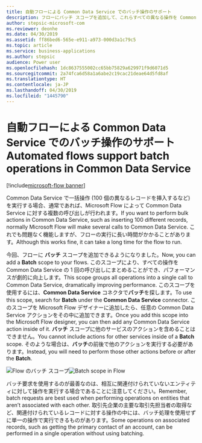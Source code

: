 ```yaml
---
title: 自動フローによる Common Data Service でのバッチ操作のサポート
description: フローにバッチ スコープを追加して、これらすべての異なる操作を Common Data Service の 1 回の呼び出しにまとめることができます。
author: stepsic-microsoft-com
ms.reviewer: deonhe
ms.date: 04/30/2019
ms.assetid: ff86bed6-565e-e911-a973-000d3a1c79c5
ms.topic: article
ms.service: business-applications
ms.author: stepsic
audience: Power user
ms.openlocfilehash: 1dc8637555002cc65bb75829a629971f9d6071d5
ms.sourcegitcommit: 2a74fca6d58a1a6abe2c19cac21deae64d5fd8af
ms.translationtype: HT
ms.contentlocale: ja-JP
ms.lasthandoff: 04/30/2019
ms.locfileid: "1445790"
---
```

# <a name="automated-flows-support-batch-operations-in-common-data-service"></a><span data-ttu-id="6fdee-103">自動フローによる Common Data Service でのバッチ操作のサポート</span><span class="sxs-lookup"><span data-stu-id="6fdee-103">Automated flows support batch operations in Common Data Service</span></span>

[!include[microsoft-flow banner](../includes/microsoft-flow.md)]

<span data-ttu-id="6fdee-104">Common Data Service で一括操作 (100 個の異なるレコードを挿入するなど) を実行する場合、通常であれば、Microsoft Flow によって Common Data Service に対する複数の呼び出しが行われます。</span><span class="sxs-lookup"><span data-stu-id="6fdee-104">If you want to perform bulk actions in Common Data Service, such as inserting 100 different records, normally Microsoft Flow will make several calls to Common Data Service.</span></span> <span data-ttu-id="6fdee-105">これでも問題なく機能しますが、フローの実行に長い時間がかかることがあります。</span><span class="sxs-lookup"><span data-stu-id="6fdee-105">Although this works fine, it can take a long time for the flow to run.</span></span>

<span data-ttu-id="6fdee-106">今回、フローに **バッチ** スコープを追加できるようになりました。</span><span class="sxs-lookup"><span data-stu-id="6fdee-106">Now, you can add a **Batch** scope to your flows.</span></span> <span data-ttu-id="6fdee-107">このスコープにより、すべての操作を Common Data Service の 1 回の呼び出しにまとめることができ、パフォーマンスが劇的に向上します。</span><span class="sxs-lookup"><span data-stu-id="6fdee-107">This scope groups all operations into a single call to Common Data Service, dramatically improving performance.</span></span> <span data-ttu-id="6fdee-108">このスコープを使用するには、**Common Data Service** コネクタで**バッチ**を探します。</span><span class="sxs-lookup"><span data-stu-id="6fdee-108">To use this scope, search for **Batch** under the **Common Data Service** connector.</span></span> <span data-ttu-id="6fdee-109">このスコープを Microsoft Flow デザイナーに追加したら、任意の Common Data Service アクションをその中に追加できます。</span><span class="sxs-lookup"><span data-stu-id="6fdee-109">Once you add this scope into the Microsoft Flow designer, you can then add any Common Data Service action inside of it.</span></span> <span data-ttu-id="6fdee-110">**バッチ** スコープに他のサービスのアクションを含めることはできません。</span><span class="sxs-lookup"><span data-stu-id="6fdee-110">You cannot include actions for other services inside of a **Batch** scope.</span></span> <span data-ttu-id="6fdee-111">そのような場合は、**バッチ**の前後で他のアクションを実行する必要があります。</span><span class="sxs-lookup"><span data-stu-id="6fdee-111">Instead, you will need to perform those other actions before or after the **Batch**.</span></span>

<span data-ttu-id="6fdee-112">![Flow のバッチ スコープ](media/BatchOperations-1.png "Microsoft Flow のバッチ スコープ")</span><span class="sxs-lookup"><span data-stu-id="6fdee-112">![Batch scope in Flow](media/BatchOperations-1.png "Batch scope in Microsoft Flow")</span></span>

<span data-ttu-id="6fdee-113">バッチ要求を使用するのが最善なのは、相互に関連付けられていないエンティティに対して操作を実行する場合であることに注意してください。</span><span class="sxs-lookup"><span data-stu-id="6fdee-113">Remember, batch requests are best used when performing operations on entities that aren’t associated with each other.</span></span> <span data-ttu-id="6fdee-114">取引先企業の主要な取引先担当者の取得など、関連付けられているレコードに対する操作の中には、バッチ処理を使用せずに単一の操作で実行できるものがあります。</span><span class="sxs-lookup"><span data-stu-id="6fdee-114">Some operations on associated records, such as getting the primary contact of an account, can be performed in a single operation without using batching.</span></span>
